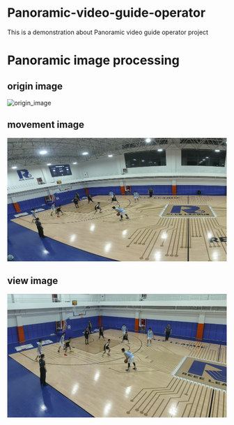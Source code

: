 # Panoramic-video-guide-operator
This is a demonstration about Panoramic video guide operator project
# Panoramic image processing
## origin image
![origin_image](https://github.com/Fucheng-Wu/Panoramic-video-guide-operator/blob/main/demo/images/1frame.jpg)
## movement image
![movement_image](https://github.com/Fucheng-Wu/Panoramic-video-guide-operator/blob/main/demo/images/5frame_move.jpg)
## view image
![view_image](https://github.com/Fucheng-Wu/Panoramic-video-guide-operator/blob/main/demo/images/6view_img.jpg)
